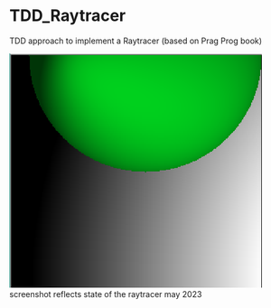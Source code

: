 # TDD_Raytracer
TDD approach to implement a Raytracer (based on Prag Prog book)

<img src="PhongShadedSphere.PNG">
screenshot reflects state of the raytracer may 2023
